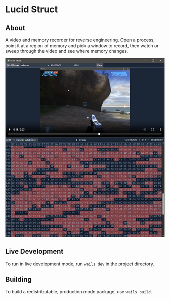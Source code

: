 # Lucid Struct

## About

A video and memory recorder for reverse engineering. Open a process, point it at a region of memory and pick a window to record, then watch or sweep through the video and see where memory changes.

![Screenshot](/screenshot.png)

## Live Development

To run in live development mode, run `wails dev` in the project directory.

## Building

To build a redistributable, production mode package, use `wails build`.
